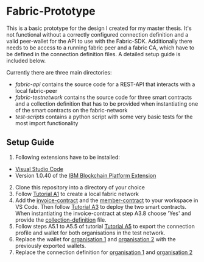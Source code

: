# Fabric-Prototype
This is a basic prototype for the design I created for my master thesis. It's not functional without a correctly configured connection definition and a valid peer-wallet for the API to use with the Fabric-SDK. Additionally there needs to be access to a running fabric peer and a fabric CA, which have to be defined in the connection definition files. A detailed setup guide is included below.  

Currently there are three main directories:
- *fabric-api* contains the source code for a REST-API that interacts with a local fabric-peer
- *fabric-testnetwork* contains the source code for three smart contracts and a collection definition that has to be provided when instantiating one of the smart contracts on the fabric-network
- *test-scripts* contains a python script with some very basic tests for the most import functionality

## Setup Guide
1) Following extensions have to be installed:
- [Visual Studio Code](https://code.visualstudio.com) 
- Version 1.0.40 of the [IBM Blockchain Platform Extension](https://marketplace.visualstudio.com/items?itemName=IBMBlockchain.ibm-blockchain-platform) 
2) Clone this repository into a directory of your choice
3) Follow [Tutorial A1](files/a1.pdf) to create a local fabric network
4) Add the [invoice-contract](fabric-testnet/smart_contracts/invoice-contract) and the [member-contract](fabric-testnet/smart_contracts/member-contract) to your workspace in VS Code. Then follow [Tutorial A3](files/a3.pdf) to deploy the two smart contracts. When instantiating the invoice-contract at step A3.8 choose 'Yes' and provide the [collection-definition](fabric-testnet/private_collections/PrivateCollection.json) file.
5) Follow steps A5.1 to A5.5 of tutorial [Tutorial A5](files/a5.pdf) to export the connection profile and wallet for both organisations in the test network.
6) Replace the wallet for [organisation 1](fabric-api/Org1Wallet/) and [organisation 2](fabric-api/Org2Wallet/) with the previously exported wallets.  
7) Replace the connection definition for [organisation 1](fabric-prototype/fabric-api/connection_org1.json) and [organisation 2](fabric-api/connection_org2.json)
 


